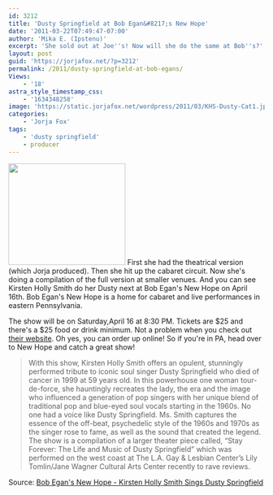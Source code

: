 ```yaml
---
id: 3212
title: 'Dusty Springfield at Bob Egan&#8217;s New Hope'
date: '2011-03-22T07:49:47-07:00'
author: 'Mika E. (Ipstenu)'
excerpt: 'She sold out at Joe''s! Now will she do the same at Bob''s?'
layout: post
guid: 'https://jorjafox.net/?p=3212'
permalink: /2011/dusty-springfield-at-bob-egans/
Views:
    - '18'
astra_style_timestamp_css:
    - '1634348258'
image: 'https://static.jorjafox.net/wordpress/2011/03/KHS-Dusty-Cat1.jpg'
categories:
    - 'Jorja Fox'
tags:
    - 'dusty springfield'
    - producer
---
```


<img src="//static.jorjafox.net/wordpress/2011/03/KHS-Dusty-Cat1.jpg" alt="" title="KHS-Dusty-Cat1" width="230" height="200" class="alignleft size-full wp-image-3213" /> First she had the theatrical version (which Jorja produced).  Then she hit up the cabaret circuit.  Now she's doing a compilation of the full version at smaller venues.  And you can see Kirsten Holly Smith do her Dusty next at Bob Egan's New Hope on April 16th.  Bob Egan's New Hope is a home for cabaret and live performances in eastern Pennsylvania.

The show will be on Saturday,April 16 at 8:30 PM.  Tickets are $25 and there's a $25 food or drink minimum.  Not a problem when you check out <a href="http://bobegansnewhope.com">their website</a>.  Oh yes, you can order up online!  So if you're in PA, head over to New Hope and catch a great show!

<blockquote>With this show, Kirsten Holly Smith offers an opulent, stunningly performed tribute to iconic soul singer Dusty Springfield who died of cancer in 1999 at 59 years old. In this powerhouse one woman tour-de-force, she hauntingly recreates the lady, the era and the image who influenced a generation of pop singers with her unique blend of traditional pop and blue-eyed soul vocals starting in the 1960s. No one had a voice like Dusty Springfield. Ms. Smith captures the essence of the off-beat, psychedelic style of the 1960s and 1970s as the singer rose to fame, as well as the sound that created the legend. The show is a compilation of a larger theater piece called, “Stay Forever: The Life and Music of Dusty Springfield” which was performed on the west coast at The L.A. Gay & Lesbian Center’s Lily Tomlin/Jane Wagner Cultural Arts Center recently to rave reviews.</blockquote>

Source: <a href="http://bobegansnewhope.com/uncategorized/kirsten-holly-smith-sings-dusty-springfield/">Bob Egan's New Hope - Kirsten Holly Smith Sings Dusty Springfield</a>